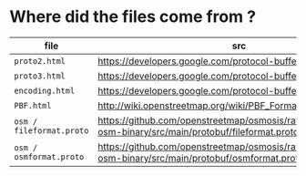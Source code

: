 
# Where did the files come from ?

file            | src
--------------- | -------------
`proto2.html`   | https://developers.google.com/protocol-buffers/docs/proto
`proto3.html`   | https://developers.google.com/protocol-buffers/docs/proto3
`encoding.html` | https://developers.google.com/protocol-buffers/docs/encoding
`PBF.html`      | http://wiki.openstreetmap.org/wiki/PBF_Format
`osm / fileformat.proto`  | https://github.com/openstreetmap/osmosis/raw/master/osmosis-osm-binary/src/main/protobuf/fileformat.proto
`osm / osmformat.proto`   | https://github.com/openstreetmap/osmosis/raw/master/osmosis-osm-binary/src/main/protobuf/osmformat.proto



